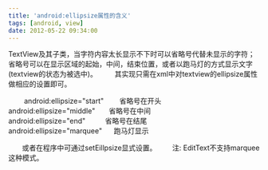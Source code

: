 ```yaml
---
title: 'android:ellipsize属性的含义'
tags: [android, view]
date: 2012-05-22 09:34:00
---
```


<span>TextView及其子类，当字符内容太长显示不下时可以省略号代替未显示的字符；省略号可以在显示区域的起始，中间，结束位置，或者以跑马灯的方式显示文字(textview的状态为被选中)。&nbsp;
&nbsp;&nbsp;&nbsp;&nbsp;&nbsp;&nbsp; 其实现只需在xml中对textview的ellipsize属性做相应的设置即可。</span>

<span>&nbsp;&nbsp;&nbsp;&nbsp;&nbsp;&nbsp;&nbsp; android:ellipsize="start"&nbsp;&nbsp;&nbsp;&nbsp;&nbsp;&nbsp;&nbsp; 省略号在开头&nbsp;&nbsp;&nbsp;&nbsp;&nbsp;&nbsp;&nbsp;&nbsp;
&nbsp;&nbsp;&nbsp;&nbsp;&nbsp;&nbsp;&nbsp; android:ellipsize="middle"&nbsp;&nbsp;&nbsp;&nbsp;&nbsp;&nbsp; 省略号在中间&nbsp;&nbsp;&nbsp;&nbsp;&nbsp;&nbsp;&nbsp;&nbsp;
&nbsp;&nbsp;&nbsp;&nbsp;&nbsp;&nbsp;&nbsp; android:ellipsize="end"&nbsp;&nbsp;&nbsp;&nbsp;&nbsp;&nbsp;&nbsp;&nbsp;&nbsp; 省略号在结尾&nbsp;&nbsp;&nbsp;&nbsp;&nbsp;&nbsp;&nbsp;&nbsp;
&nbsp;&nbsp;&nbsp;&nbsp;&nbsp;&nbsp;&nbsp; android:ellipsize="marquee"&nbsp;&nbsp;&nbsp;&nbsp;&nbsp; 跑马灯显示</span>

<span>&nbsp;&nbsp;&nbsp;&nbsp;&nbsp;&nbsp; 或者在程序中可通过setEillpsize显式设置。
&nbsp;&nbsp;&nbsp;&nbsp;&nbsp;&nbsp; 注: EditText不支持marquee这种模式。</span>

